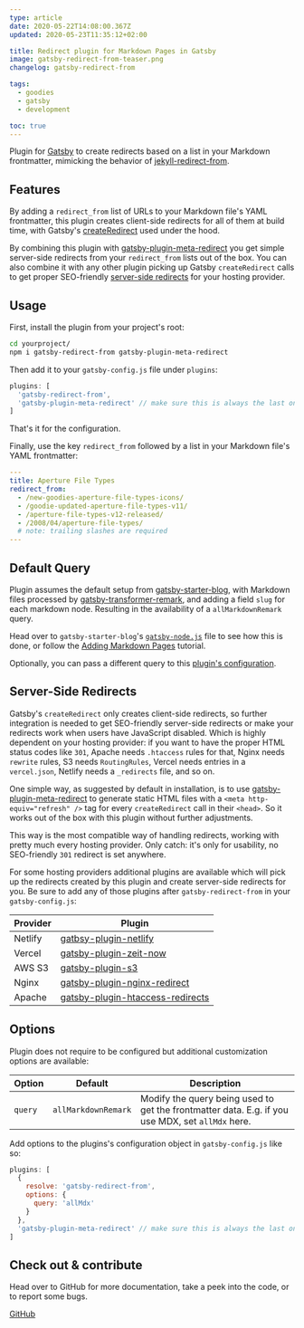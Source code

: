 ```yaml
---
type: article
date: 2020-05-22T14:08:00.367Z
updated: 2020-05-23T11:35:12+02:00

title: Redirect plugin for Markdown Pages in Gatsby
image: gatsby-redirect-from-teaser.png
changelog: gatsby-redirect-from

tags:
  - goodies
  - gatsby
  - development

toc: true
---
```


Plugin for [Gatsby](https://www.gatsbyjs.org) to create redirects based on a list in your Markdown frontmatter, mimicking the behavior of [jekyll-redirect-from](https://github.com/jekyll/jekyll-redirect-from).

## Features

By adding a `redirect_from` list of URLs to your Markdown file's YAML frontmatter, this plugin creates client-side redirects for all of them at build time, with Gatsby's [createRedirect](https://www.gatsbyjs.org/docs/actions/#createRedirect) used under the hood.

By combining this plugin with [gatsby-plugin-meta-redirect](https://github.com/getchalk/gatsby-plugin-meta-redirect) you get simple server-side redirects from your `redirect_from` lists out of the box. You can also combine it with any other plugin picking up Gatsby `createRedirect` calls to get proper SEO-friendly [server-side redirects](#server-side-redirects) for your hosting provider.

## Usage

First, install the plugin from your project's root:

```bash
cd yourproject/
npm i gatsby-redirect-from gatsby-plugin-meta-redirect
```

Then add it to your `gatsby-config.js` file under `plugins`:

```js
plugins: [
  'gatsby-redirect-from',
  'gatsby-plugin-meta-redirect' // make sure this is always the last one
]
```

That's it for the configuration.

Finally, use the key `redirect_from` followed by a list in your Markdown file's YAML frontmatter:

```yaml
---
title: Aperture File Types
redirect_from:
  - /new-goodies-aperture-file-types-icons/
  - /goodie-updated-aperture-file-types-v11/
  - /aperture-file-types-v12-released/
  - /2008/04/aperture-file-types/
  # note: trailing slashes are required
---

```

## Default Query

Plugin assumes the default setup from [gatsby-starter-blog](https://github.com/gatsbyjs/gatsby-starter-blog), with Markdown files processed by [gatsby-transformer-remark](https://github.com/gatsbyjs/gatsby/tree/master/packages/gatsby-transformer-remark), and adding a field `slug` for each markdown node. Resulting in the availability of a `allMarkdownRemark` query.

Head over to `gatsby-starter-blog`'s [`gatsby-node.js`](https://github.com/gatsbyjs/gatsby-starter-blog/blob/master/gatsby-node.js#L57) file to see how this is done, or follow the [Adding Markdown Pages](https://www.gatsbyjs.org/docs/adding-markdown-pages/) tutorial.

Optionally, you can pass a different query to this [plugin's configuration](#options).

## Server-Side Redirects

Gatsby's `createRedirect` only creates client-side redirects, so further integration is needed to get SEO-friendly server-side redirects or make your redirects work when users have JavaScript disabled. Which is highly dependent on your hosting provider: if you want to have the proper HTML status codes like `301`, Apache needs `.htaccess` rules for that, Nginx needs `rewrite` rules, S3 needs `RoutingRules`, Vercel needs entries in a `vercel.json`, Netlify needs a `_redirects` file, and so on.

One simple way, as suggested by default in installation, is to use [gatsby-plugin-meta-redirect](https://github.com/getchalk/gatsby-plugin-meta-redirect) to generate static HTML files with a `<meta http-equiv="refresh" />` tag for every `createRedirect` call in their `<head>`. So it works out of the box with this plugin without further adjustments.

This way is the most compatible way of handling redirects, working with pretty much every hosting provider. Only catch: it's only for usability, no SEO-friendly `301` redirect is set anywhere.

For some hosting providers additional plugins are available which will pick up the redirects created by this plugin and create server-side redirects for you. Be sure to add any of those plugins after `gatsby-redirect-from` in your `gatsby-config.js`:

| Provider | Plugin                                                                                                |
| -------- | ----------------------------------------------------------------------------------------------------- |
| Netlify  | [gatbsy-plugin-netlify](https://www.gatsbyjs.org/packages/gatsby-plugin-netlify/)                     |
| Vercel   | [gatsby-plugin-zeit-now](https://github.com/universse/gatsby-plugin-zeit-now)                         |
| AWS S3   | [gatsby-plugin-s3](https://www.gatsbyjs.org/packages/gatsby-plugin-s3)                                |
| Nginx    | [gatsby-plugin-nginx-redirect](https://github.com/gimoteco/gatsby-plugin-nginx-redirect)              |
| Apache   | [gatsby-plugin-htaccess-redirects](https://github.com/GatsbyCentral/gatsby-plugin-htaccess-redirects) |

## Options

Plugin does not require to be configured but additional customization options are available:

| Option  | Default             | Description                                                                                      |
| ------- | ------------------- | ------------------------------------------------------------------------------------------------ |
| `query` | `allMarkdownRemark` | Modify the query being used to get the frontmatter data. E.g. if you use MDX, set `allMdx` here. |

Add options to the plugins's configuration object in `gatsby-config.js` like so:

```js
plugins: [
  {
    resolve: 'gatsby-redirect-from',
    options: {
      query: 'allMdx'
    }
  },
  'gatsby-plugin-meta-redirect' // make sure this is always the last one
]
```

## Check out & contribute

Head over to GitHub for more documentation, take a peek into the code, or to report some bugs.

<p class="content-download">
    <a class="icon-github btn-primary" href="https://github.com/kremalicious/gatsby-redirect-from">GitHub</a>
</p>

